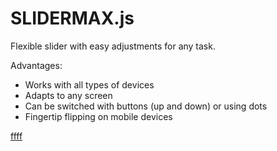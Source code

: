 # SLIDERMAX.js

Flexible slider with easy adjustments for any task.

Advantages:

<ul>
  <li>Works with all types of devices</li>
  <li>Adapts to any screen</li>
  <li>Can be switched with buttons (up and down) or using dots</li>
  <li>Fingertip flipping on mobile devices</li>
</ul>

<a href=''>ffff</a>

